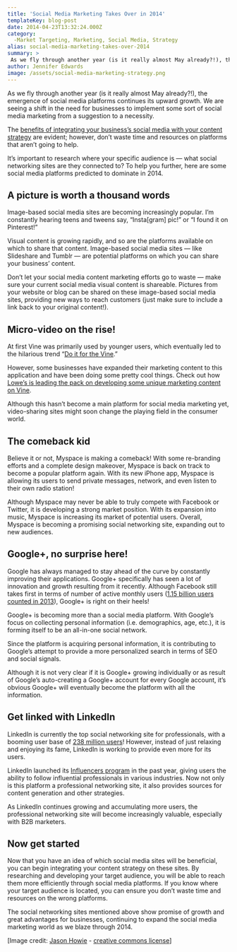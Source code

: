 ```yaml
---
title: 'Social Media Marketing Takes Over in 2014'
templateKey: blog-post
date: 2014-04-23T13:32:24.000Z
category: 
  -Market Targeting, Marketing, Social Media, Strategy
alias: social-media-marketing-takes-over-2014
summary: > 
 As we fly through another year (is it really almost May already?!), the emergence of social media platforms continues its upward growth. We are seeing a shift in the need for businesses to implement some sort of social media marketing from a suggestion to a necessity.
author: Jennifer Edwards
image: /assets/social-media-marketing-strategy.png
---
```


As we fly through another year (is it really almost May already?!), the emergence of social media platforms continues its upward growth. We are seeing a shift in the need for businesses to implement some sort of social media marketing from a suggestion to a necessity.

The [benefits of integrating your business’s social media with your content strategy](http://www.forbes.com/sites/jaysondemers/2013/09/24/the-top-7-social-media-marketing-trends-that-will-dominate-2014/) are evident; however, don’t waste time and resources on platforms that aren’t going to help.

It’s important to research where your specific audience is — what social networking sites are they connected to? To help you further, here are some social media platforms predicted to dominate in 2014.

A picture is worth a thousand words
-----------------------------------

Image-based social media sites are becoming increasingly popular. I’m constantly hearing teens and tweens say, “Insta\[gram\] pic!” or “I found it on Pinterest!”

Visual content is growing rapidly, and so are the platforms available on which to share that content. Image-based social media sites — like Slideshare and Tumblr — are potential platforms on which you can share your business’ content.

Don’t let your social media content marketing efforts go to waste — make sure your current social media visual content is shareable. Pictures from your website or blog can be shared on these image-based social media sites, providing new ways to reach customers (just make sure to include a link back to your original content!).

Micro-video on the rise!
------------------------

At first Vine was primarily used by younger users, which eventually led to the hilarious trend “[Do it for the Vine](http://www.buzzfeed.com/ryanhatesthis/people-that-prove-doitforthevine-has-gone-way-too-far).”

However, some businesses have expanded their marketing content to this application and have been doing some pretty cool things. Check out how [Lowe’s is leading the pack on developing some unique marketing content on Vine](http://adage.com/article/digital/lowe-s-embraces-vine-videos-spring-campaign/241246/).

Although this hasn’t become a main platform for social media marketing yet, video-sharing sites might soon change the playing field in the consumer world.

The comeback kid
----------------

Believe it or not, Myspace is making a comeback! With some re-branding efforts and a complete design makeover, Myspace is back on track to become a popular platform again. With its new iPhone app, Myspace is allowing its users to send private messages, network, and even listen to their own radio station!

Although Myspace may never be able to truly compete with Facebook or Twitter, it is developing a strong market position. With its expansion into music, Myspace is increasing its market of potential users. Overall, Myspace is becoming a promising social networking site, expanding out to new audiences.

Google+, no surprise here!
--------------------------

Google has always managed to stay ahead of the curve by constantly improving their applications. Google+ specifically has seen a lot of innovation and growth resulting from it recently. Although Facebook still takes first in terms of number of active monthly users ([1.15 billion users counted in 2013](http://investor.fb.com/releasedetail.cfm?ReleaseID=780093)), Google+ is right on their heels!

Google+ is becoming more than a social media platform. With Google’s focus on collecting personal information (i.e. demographics, age, etc.), it is forming itself to be an all-in-one social network.

Since the platform is acquiring personal information, it is contributing to Google’s attempt to provide a more personalized search in terms of SEO and social signals.

Although it is not very clear if it is Google+ growing individually or as result of Google’s auto-creating a Google+ account for every Google account, it’s obvious Google+ will eventually become the platform with all the information.

Get linked with LinkedIn
------------------------

LinkedIn is currently the top social networking site for professionals, with a booming user base of [238 million users](http://venturebeat.com/2013/08/01/linkedin-reports-strong-q2-results-membership-grows-to-238m-users/)! However, instead of just relaxing and enjoying its fame, LinkedIn is working to provide even more for its users.

LinkedIn launched its [Influencers program](http://blog.linkedin.com/2012/10/02/follow-people/) in the past year, giving users the ability to follow influential professionals in various industries. Now not only is this platform a professional networking site, it also provides sources for content generation and other strategies.

As LinkedIn continues growing and accumulating more users, the professional networking site will become increasingly valuable, especially with B2B marketers. 

Now get started
---------------

Now that you have an idea of which social media sites will be beneficial, you can begin integrating your content strategy on these sites. By researching and developing your target audience, you will be able to reach them more efficiently through social media platforms. If you know where your target audience is located, you can ensure you don’t waste time and resources on the wrong platforms.

The social networking sites mentioned above show promise of growth and great advantages for businesses, continuing to expand the social media marketing world as we blaze through 2014.

\[Image credit: [Jason Howie](https://www.flickr.com/photos/jasonahowie/7910370882) - [creative commons license](https://creativecommons.org/licenses/by/2.0/)\]
